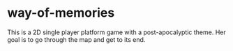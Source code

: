 # way-of-memories
This is a 2D single player platform game with a post-apocalyptic theme. Her goal is to go through the map and get to its end.

